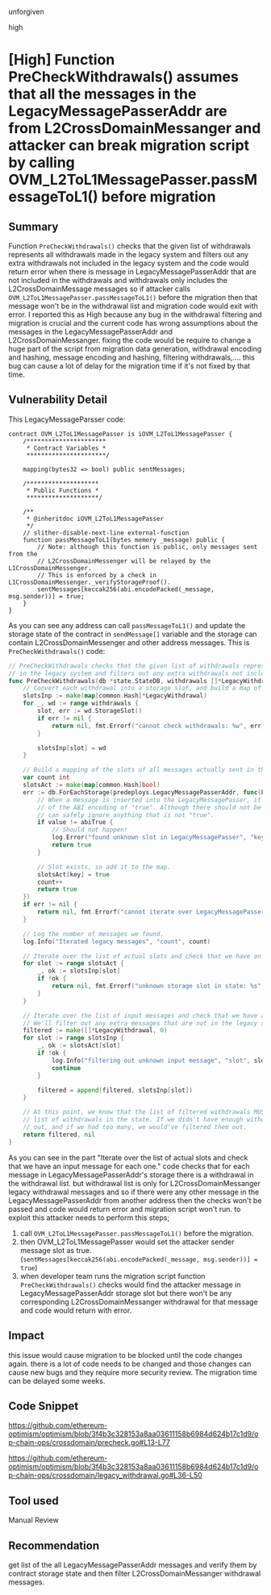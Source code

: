unforgiven

high

# [High] Function PreCheckWithdrawals() assumes that all the messages in the LegacyMessagePasserAddr are from L2CrossDomainMessanger  and attacker can break migration script by calling OVM_L2ToL1MessagePasser.passMessageToL1() before migration

## Summary
Function `PreCheckWithdrawals()` checks that the given list of withdrawals represents all withdrawals made in the legacy system and filters out any extra withdrawals not included in the legacy system and the code would return error when there is message in LegacyMessagePasserAddr that are not included in the withdrawals and withdrawals only includes the L2CrossDomainMessage messages so if attacker calls `OVM_L2ToL1MessagePasser.passMessageToL1()` before the migration then that message won't be in the withdrawal list and migration code would exit with error.
I reported this as High because any bug in the withdrawal filtering and migration is crucial and the current code has wrong assumptions about the messages in the LegacyMessagePasserAddr and L2CrossDomainMessanger. fixing the code would be require to change a huge part of the script from migration data generation, withdrawal encoding and hashing, message encoding and hashing, filtering withdrawals,....
this bug can cause a lot of delay for the migration time if it's not fixed by that time.

## Vulnerability Detail
This LegacyMessageParsser code:
```solidity
contract OVM_L2ToL1MessagePasser is iOVM_L2ToL1MessagePasser {
    /**********************
     * Contract Variables *
     **********************/

    mapping(bytes32 => bool) public sentMessages;

    /********************
     * Public Functions *
     ********************/

    /**
     * @inheritdoc iOVM_L2ToL1MessagePasser
     */
    // slither-disable-next-line external-function
    function passMessageToL1(bytes memory _message) public {
        // Note: although this function is public, only messages sent from the
        // L2CrossDomainMessenger will be relayed by the L1CrossDomainMessenger.
        // This is enforced by a check in L1CrossDomainMessenger._verifyStorageProof().
        sentMessages[keccak256(abi.encodePacked(_message, msg.sender))] = true;
    }
}
```
As you can see any address can call `passMessageToL1()` and update the storage state of the contract in `sendMessage[]` variable and the storage can contain L2CrossDomainMessenger  and other address messages.
This is `PreCheckWithdrawals()` code:
```go
// PreCheckWithdrawals checks that the given list of withdrawals represents all withdrawals made
// in the legacy system and filters out any extra withdrawals not included in the legacy system.
func PreCheckWithdrawals(db *state.StateDB, withdrawals []*LegacyWithdrawal) ([]*LegacyWithdrawal, error) {
	// Convert each withdrawal into a storage slot, and build a map of those slots.
	slotsInp := make(map[common.Hash]*LegacyWithdrawal)
	for _, wd := range withdrawals {
		slot, err := wd.StorageSlot()
		if err != nil {
			return nil, fmt.Errorf("cannot check withdrawals: %w", err)
		}

		slotsInp[slot] = wd
	}

	// Build a mapping of the slots of all messages actually sent in the legacy system.
	var count int
	slotsAct := make(map[common.Hash]bool)
	err := db.ForEachStorage(predeploys.LegacyMessagePasserAddr, func(key, value common.Hash) bool {
		// When a message is inserted into the LegacyMessagePasser, it is stored with the value
		// of the ABI encoding of "true". Although there should not be any other storage slots, we
		// can safely ignore anything that is not "true".
		if value != abiTrue {
			// Should not happen!
			log.Error("found unknown slot in LegacyMessagePasser", "key", key.String(), "val", value.String())
			return true
		}

		// Slot exists, so add it to the map.
		slotsAct[key] = true
		count++
		return true
	})
	if err != nil {
		return nil, fmt.Errorf("cannot iterate over LegacyMessagePasser: %w", err)
	}

	// Log the number of messages we found.
	log.Info("Iterated legacy messages", "count", count)

	// Iterate over the list of actual slots and check that we have an input message for each one.
	for slot := range slotsAct {
		_, ok := slotsInp[slot]
		if !ok {
			return nil, fmt.Errorf("unknown storage slot in state: %s", slot)
		}
	}

	// Iterate over the list of input messages and check that we have a known slot for each one.
	// We'll filter out any extra messages that are not in the legacy system.
	filtered := make([]*LegacyWithdrawal, 0)
	for slot := range slotsInp {
		_, ok := slotsAct[slot]
		if !ok {
			log.Info("filtering out unknown input message", "slot", slot.String())
			continue
		}

		filtered = append(filtered, slotsInp[slot])
	}

	// At this point, we know that the list of filtered withdrawals MUST be exactly the same as the
	// list of withdrawals in the state. If we didn't have enough withdrawals, we would've errored
	// out, and if we had too many, we would've filtered them out.
	return filtered, nil
}
```
As you can see in the part "Iterate over the list of actual slots and check that we have an input message for each one." code checks that for each message in LegacyMessagePasserAddr's storage there is a withdrawal in the withdrawal list. but withdrawal list is only for L2CrossDomainMessanger legacy withdrawal messages and so if there were any other message in the LegacyMessagePasserAddr from another address then the checks won't be passed and code would return error and migration script won't run. to exploit this attacker needs to perform this steps;
1. call `OVM_L2ToL1MessagePasser.passMessageToL1()` before the migration.
2. then OVM_L2ToL1MessagePasser would set the attacker sender message slot as true. (`sentMessages[keccak256(abi.encodePacked(_message, msg.sender))] = true`)
3. when developer team runs the migration script function `PreCheckWithdrawals()` checks would find the attacker message in LegacyMessagePasserAddr storage slot but there won't be any corresponding L2CrossDomainMessanger  withdrawal for that message and code would return with error.

## Impact
this issue would cause migration to be blocked until the code changes again. there is a lot of code needs to be changed and those changes can cause new bugs and they require more security review. The migration time can be delayed some weeks.

## Code Snippet
https://github.com/ethereum-optimism/optimism/blob/3f4b3c328153a8aa03611158b6984d624b17c1d9/op-chain-ops/crossdomain/precheck.go#L13-L77

https://github.com/ethereum-optimism/optimism/blob/3f4b3c328153a8aa03611158b6984d624b17c1d9/op-chain-ops/crossdomain/legacy_withdrawal.go#L36-L50

## Tool used
Manual Review

## Recommendation
get list of the all LegacyMessagePasserAddr  messages and verify them by contract storage state and then filter L2CrossDomainMessanger  withdrawal messages.